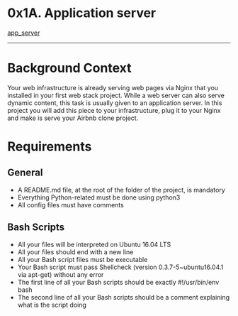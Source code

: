 # **0x1A. Application server**
[app_server](app_server.jpg)

---
# **Background Context**
Your web infrastructure is already serving web pages via Nginx that you installed in your first web stack project. While a web server can also serve dynamic content, this task is usually given to an application server. In this project you will add this piece to your infrastructure, plug it to your Nginx and make is serve your Airbnb clone project.
# **Requirements**
## **General**
-   A README.md file, at the root of the folder of the project, is mandatory
-   Everything Python-related must be done using python3
-   All config files must have comments

## **Bash Scripts**
-   All your files will be interpreted on Ubuntu 16.04 LTS
-   All your files should end with a new line
-   All your Bash script files must be executable
-   Your Bash script must pass Shellcheck (version 0.3.7-5~ubuntu16.04.1 via apt-get) without any error
-   The first line of all your Bash scripts should be exactly #!/usr/bin/env bash
-   The second line of all your Bash scripts should be a comment explaining what is the script doing
